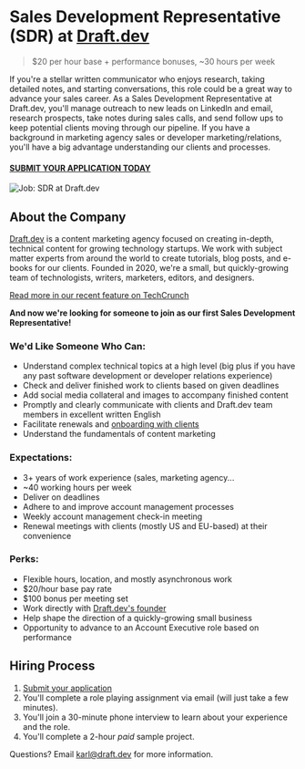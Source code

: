 # Sales Development Representative (SDR) at [Draft.dev](https://draft.dev/)
> $20 per hour base + performance bonuses, ~30 hours per week

If you're a stellar written communicator who enjoys research, taking detailed notes, and starting conversations, this role could be a great way to advance your sales career. As a Sales Development Representative at Draft.dev, you'll manage outreach to new leads on LinkedIn and email, research prospects, take notes during sales calls, and send follow ups to keep potential clients moving through our pipeline. If you have a background in marketing agency sales or developer marketing/relations, you'll have a big advantage understanding our clients and processes.

#### [SUBMIT YOUR APPLICATION TODAY](https://airtable.com/shrUc4UbBwR9odvsl)

![Job: SDR at Draft.dev](https://draft.dev/learn/assets/posts/promotion.png)

## About the Company
[Draft.dev](https://draft.dev/) is a content marketing agency focused on creating in-depth, technical content for growing technology startups. We work with subject matter experts from around the world to create tutorials, blog posts, and e-books for our clients. Founded in 2020, we're a small, but quickly-growing team of technologists, writers, marketers, editors, and designers.

[Read more in our recent feature on TechCrunch](https://techcrunch.com/2021/07/29/draft-dev-ceo-karl-hughes-on-the-importance-of-using-experts-in-developer-marketing/)

**And now we're looking for someone to join as our first Sales Development Representative!**

### We'd Like Someone Who Can:
- Understand complex technical topics at a high level (big plus if you have any past software development or developer relations experience)
- Check and deliver finished work to clients based on given deadlines
- Add social media collateral and images to accompany finished content
- Promptly and clearly communicate with clients and Draft.dev team members in excellent written English
- Facilitate renewals and [onboarding with clients](https://draft.dev/learn/client-onboarding)
- Understand the fundamentals of content marketing

### Expectations:
- 3+ years of work experience (sales, marketing agency...
- ~40 working hours per week
- Deliver on deadlines
- Adhere to and improve account management processes
- Weekly account management check-in meeting
- Renewal meetings with clients (mostly US and EU-based) at their convenience

### Perks:
- Flexible hours, location, and mostly asynchronous work
- $20/hour base pay rate
- $100 bonus per meeting set
- Work directly with [Draft.dev's founder](https://www.linkedin.com/in/karllhughes)
- Help shape the direction of a quickly-growing small business
- Opportunity to advance to an Account Executive role based on performance

## Hiring Process
1. [Submit your application](https://airtable.com/shrUc4UbBwR9odvsl)
2. You'll complete a role playing assignment via email (will just take a few minutes).
3. You'll join a 30-minute phone interview to learn about your experience and the role.
4. You'll complete a 2-hour *paid* sample project.

Questions? Email [karl@draft.dev](mailto:karl@draft.dev) for more information.
